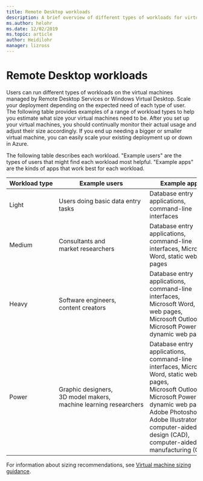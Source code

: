 ```yaml
---
title: Remote Desktop workloads
description: A brief overview of different types of workloads for virtual machines managed by Remote Desktop.
ms.author: helohr
ms.date: 12/02/2019
ms.topic: article
author: Heidilohr
manager: lizross
---
```

# Remote Desktop workloads

Users can run different types of workloads on the virtual machines managed by Remote Desktop Services or Windows Virtual Desktop. Scale your deployment depending on the expected need of each type of user. The following table provides examples of a range of workload types to help you estimate what size your virtual machines need to be. After you set up your virtual machines, you should continually monitor their actual usage and adjust their size accordingly. If you end up needing a bigger or smaller virtual machine, you can easily scale your existing deployment up or down in Azure.

The following table describes each workload. "Example users" are the types of users that might find each workload most helpful. "Example apps" are the kinds of apps that work best for each workload.

| Workload type | Example users | Example apps |
| --- | --- | --- |
| Light | Users doing basic data entry tasks | Database entry applications, command-line interfaces |
| Medium | Consultants and market researchers | Database entry applications, command-line interfaces, Microsoft Word, static web pages |
| Heavy | Software engineers, content creators | Database entry applications, command-line interfaces, Microsoft Word, static web pages, Microsoft Outlook, Microsoft PowerPoint, dynamic web pages |
| Power | Graphic designers, 3D model makers, machine learning researchers | Database entry applications, command-line interfaces, Microsoft Word, static web pages, Microsoft Outlook, Microsoft PowerPoint, dynamic web pages, Adobe Photoshop, Adobe Illustrator, computer-aided design (CAD), computer-aided manufacturing (CAM) |

For information about sizing recommendations, see [Virtual machine sizing guidance](virtual-machine-recs.md).
